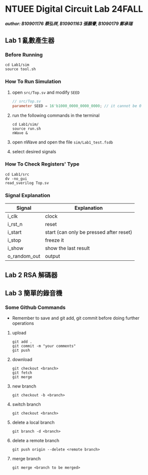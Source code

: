 # NTUEE Digital Circuit Lab 24FALL

##### author: B10901176 蔡弘祥, B10901163 張顥譽, B1090179 鄭承瑞

## Lab 1 亂數產生器

### Before Running

```shell
cd Lab1/sim
source tool.sh
```

### How To Run Simulation

1. open `src/Top.sv` and modify `SEED`
    ```verilog
    // src/Top.sv
    parameter SEED = 16'b1000_0000_0000_0000; // it cannot be 0
    ```

2. run the following commands in the terminal
    ```shell
    cd Lab1/sim/
    source run.sh
    nWave &
    ```

3. open nWave and open the file `sim/Lab1_test.fsdb`
4. select desired signals

### How To Check Registers' Type

```shell
cd Lab1/src
dv -no_gui
read_sverilog Top.sv
```

### Signal Explanation

| Signal  | Explanation |
|---------|-------------|
| i_clk   | clock       |
| i_rst_n | reset       |
| i_start | start (can only be pressed after reset) |
| i_stop  | freeze it   |
| i_show  | show the last result |
| o_random_out | output |


## Lab 2 RSA 解碼器

## Lab 3 簡單的錄音機

### Some Github Commands

* Remember to save and git add, git commit before doing further operations

1. upload

    ```shell
    git add .
    git commit -m "your comments"
    git push
    ```

2. download

    ```shell
    git checkout <branch>
    git fetch
    git merge
    ```

3. new branch

    ```shell
    git checkout -b <branch>
    ```

4. switch branch

    ```shell
    git checkout <branch>
    ```

5. delete a local branch

    ```shell
    git branch -d <branch>
    ```

6. delete a remote branch

    ```shell
    git push origin --delete <remote branch>
    ```

7. merge branch

    ```shell
    git merge <branch to be merged>
    ```